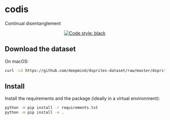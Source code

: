 # codis

Continual disentanglement

<p align="center">
<a href="https://github.com/psf/black"><img alt="Code style: black" src="https://img.shields.io/badge/code%20style-black-000000.svg"></a>
</p>

## Download the dataset

On macOS:

```bash
curl -LO https://github.com/deepmind/dsprites-dataset/raw/master/dsprites_ndarray_co1sh3sc6or40x32y32_64x64.npz --output_dir codis/data
```

## Install

Install the requirements and the package (ideally in a virtual environment):

```bash
python -m pip install -r requirements.txt
python -m pip install -e .
```
